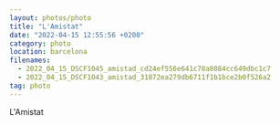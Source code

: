 ```yaml
---
layout: photos/photo
title: "L'Amistat"
date: "2022-04-15 12:55:56 +0200"
category: photo
location: barcelona
filenames:
  - 2022_04_15_DSCF1045_amistad_cd24ef556e641c78a8084cc649dbc1c7
  - 2022_04_15_DSCF1043_amistad_31872ea279db6711f1b1bce2b0f526a2
tag: photo
---
```


L'Amistat
